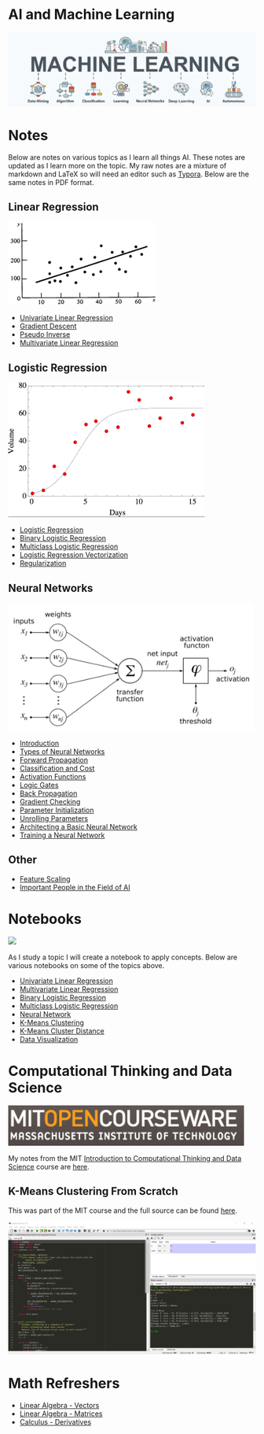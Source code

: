 # AI and Machine Learning

![Machine Learning](images/ml.png)

# Notes

Below are notes on various topics as I learn all things AI. These notes are updated as I learn more on the topic. My raw notes are a mixture of markdown and LaTeX so will need an editor such as [Typora](https://typora.io/). Below are the same notes in PDF format.

## Linear Regression

![Linear Regression](images/linear-regression.png)

* [Univariate Linear Regression](notes/pdf/1-1-univariate-linear-regression.pdf)
* [Gradient Descent](notes/pdf/1-1-univariate-linear-regression.pdf)
* [Pseudo Inverse](notes/pdf/1-3-pseudo-inverse.pdf)
* [Multivariate Linear Regression](notes/pdf/1-4-multivariate-linear-regression.pdf)

## Logistic Regression

![Logistic Regression](images/logistic-regression.png)

* [Logistic Regression](notes/pdf/4-0-logistic-regrsssion.pdf)
* [Binary Logistic Regression](notes/pdf/4-1-logistic-regression-binary.pdf)
* [Multiclass Logistic Regression](notes/pdf/4-2-logistic-regression-multiclass.pdf)
* [Logistic Regression Vectorization](notes/pdf/4-3-logistic-regression-vectorization.pdf)
* [Regularization](notes/pdf/5-0-regularizaion.pdf)

## Neural Networks

![Neural Network](images/activation-function.png)

* [Introduction](notes/pdf/6-0-neural-networks.pdf)
* [Types of Neural Networks](notes/pdf/6-1-types-of-neural-networks.pdf)
* [Forward Propagation](notes/pdf/6-05-nn-forward-propagation.pdf)
* [Classification and Cost](notes/pdf/6-10-nn-classification-and-cost.pdf)
* [Activation Functions](notes/pdf/6-30-nn-activation-functions.pdf)
* [Logic Gates](notes/pdf/6-40-nn-logic-gates.pdf)
* [Back Propagation](notes/pdf/6-50-nn-back-propagation.pdf)
* [Gradient Checking](notes/pdf/6-50-nn-gradient-checking.pdf)
* [Parameter Initialization](notes/pdf/6-20-nn-parameter-init.pdf)
* [Unrolling Parameters](notes/pdf/6-25-nn-unrolling-parameters.pdf)
* [Architecting a Basic Neural Network](notes/pdf/6-60-nn-architect-neural-network.pdf)
* [Training a Neural Network](notes/pdf/6-65-training-nn.pdf)

## Other

* [Feature Scaling](notes/pdf/2-0-feature-scaling.pdf)
* [Important People in the Field of AI](notes/pdf/100-important-people.pdf)

# Notebooks

![](https://jupyter.org/assets/nav_logo.svg)

As I study a topic I will create a notebook to apply concepts. Below are various notebooks on some of the topics above.

* [Univariate Linear Regression](notebooks/univariate-linear-regression.ipynb)
* [Multivariate Linear Regression](notebooks/multivariate-linear-regression.ipynb)
* [Binary Logistic Regression](notebooks/binary-logistic-regression.ipynb)
* [Multiclass Logistic Regression](notebooks/multiclass-logistic-regression.ipynb)
* [Neural Network](notebooks/neural-network.ipynb)
* [K-Means Clustering](notebooks/clustering-kmeans.ipynb)
* [K-Means Cluster Distance](notebooks/cluster-distance.ipynb)
* [Data Visualization](notebooks/data-visualization.ipynb)

# Computational Thinking and Data Science

![MIT Open CourseWare](images/mit_ocw.png)

My notes from the MIT [Introduction to Computational Thinking and Data Science](https://ocw.mit.edu/courses/electrical-engineering-and-computer-science/6-0002-introduction-to-computational-thinking-and-data-science-fall-2016/) course are [here](notes/pdf/99-2-comp-thinking-data-science.pdf).

## K-Means Clustering From Scratch

This was part of the MIT course and the full source can be found [here](/python/kmeans).

![Spyder](images/spyder.png)

# Math Refreshers

* [Linear Algebra - Vectors](notes/pdf/88-1-linear-algebra-vectors.pdf)
* [Linear Algebra - Matrices](notes/pdf/88-2-linear-algebra-matrices.pdf)
* [Calculus - Derivatives](notes/pdf/99-2-calculus-derivative.pdf)
